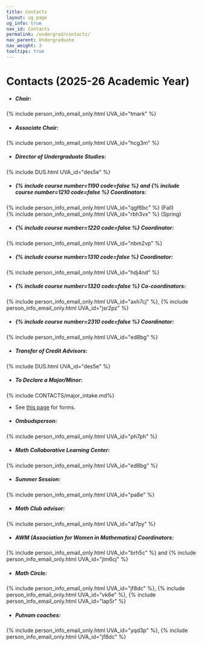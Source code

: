 ```yaml
---
title: Contacts
layout: ug_page
ug_info: true
nav_id: Contacts
permalink: /undergrad/contacts/
nav_parent: Undergraduate
nav_weight: 3
tooltips: true
---
```


<h1 class="mb-4">Contacts (2025-26 Academic Year)</h1>

- ##### Chair:<br>
{% include person_info_email_only.html UVA_id="tmark" %}

- ##### Associate Chair:<br>
{% include person_info_email_only.html UVA_id="hcg3m" %}

- ##### Director of Undergraduate Studies:<br>
{% include DUS.html UVA_id="des5e" %}

- <h5>{% include course number=1190 code=false %} and {% include course number=1210 code=false %} Coordinators:</h5>
{% include person_info_email_only.html UVA_id="qgf6bc" %} (Fall)<br>
{% include person_info_email_only.html UVA_id="rbh3vx" %} (Spring)

- <h5>{% include course number=1220 code=false %} Coordinator:</h5>
{% include person_info_email_only.html UVA_id="nbm2vp" %}

- <h5>{% include course number=1310 code=false %} Coordinator:</h5>
{% include person_info_email_only.html UVA_id="hdj4nd" %}

- <h5>{% include course number=1320 code=false %} Co-coordinators:</h5>
{% include person_info_email_only.html UVA_id="axh7cj" %}, {% include person_info_email_only.html UVA_id="jsr2pz" %}

- <h5>{% include course number=2310 code=false %} Coordinator:</h5>
{% include person_info_email_only.html UVA_id="ed8bg" %}

- ##### Transfer of Credit Advisors:<br>
{% include DUS.html UVA_id="des5e" %} <br>

- ##### To Declare a Major/Minor:<br>

{% include CONTACTS/major_intake.md%}

- See [this page]({{site.url}}/undergraduate/requirements/) for forms.

<!-- - ##### Math Majors/Minors Administrative Assistant:<br> -->
<!-- TBD -->

<!-- - ##### First Year Advisors:<br>
{% include person_info_email_only.html UVA_id="aa4cr" %}<br><br class="hidden-sm-up">
{% include person_info_email_only.html UVA_id="pa8e" %}<br><br class="hidden-sm-up">
{% include person_info_email_only.html UVA_id="brh5c" %}<br><br class="hidden-sm-up">
{% include person_info_email_only.html UVA_id="ph7ph" %}<br><br class="hidden-sm-up">
{% include person_info_email_only.html UVA_id="tmk5a" %}<br><br class="hidden-sm-up">
{% include person_info_email_only.html UVA_id="njk4x" %}<br><br class="hidden-sm-up">
{% include person_info_email_only.html UVA_id="asr3x" %}<br><br class="hidden-sm-up">
{% include person_info_email_only.html UVA_id="des5e" %} -->

- ##### Ombudsperson:<br>
{% include person_info_email_only.html UVA_id="ph7ph" %}

- ##### Math Collaborative Learning Center:<br>
{% include person_info_email_only.html UVA_id="ed8bg" %}

<!-- - ##### Director of Cavalier Online Experiences (CONEX):<br>
{% include person_info_email_only.html UVA_id="jsr2pz" %} -->

- ##### Summer Session:<br>
{% include person_info_email_only.html UVA_id="pa8e" %}

- ##### Math Club advisor:<br>
{% include person_info_email_only.html UVA_id="af7py" %}

- ##### AWM (Association for Women in Mathematics) Coordinators:<br>
{% include person_info_email_only.html UVA_id="brh5c" %} and
{% include person_info_email_only.html UVA_id="jlm6cj" %}

- ##### Math Circle:<br>
{% include person_info_email_only.html UVA_id="jf8dc" %}, {% include person_info_email_only.html UVA_id="vk6e" %}, {% include person_info_email_only.html UVA_id="lap5r" %}

- ##### Putnam coaches:<br>
{% include person_info_email_only.html UVA_id="yqd3p" %},
{% include person_info_email_only.html UVA_id="jf8dc" %}
